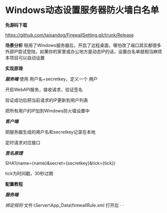 # Windows动态设置服务器防火墙白名单

**免源码下载**

https://github.com/taisandog/FirewallSetting.git/trunk/Release

**场景分析**
租用了Windows服务器后，开启了远程桌面，哪怕改了端口其实都很多外部IP尝试登陆，如果你的家里或办公地方是动态IP的话，设置白名单就相当麻烦
本项目可以自动设置

**实现原理**

***服务端***
使用 用户名+secretkey，定义一个
用户

开启WebAPI服务，接收请求，验证签名

验证成功后把当前请求的IP更新到用户列表

把所有用户的IP加到Windows防火墙设置中


***客户端***

把服务器生成的用户名和secretkey记录在本地

定时请求对应接口

***签名原理***

SHA1(name={name}&secret={secretkey}&tick={tick})

tick为时间戳，30秒过期

**配置教程**

***服务端***

*绑定规则*
文件:\Server\App_Data\firewallRule.xml
打开后
·<root>
<rule name="远程桌面" ruleName="Open RDP Port 3389" rulePath=""
      remotePorts="" localPorts="3389" direction="IN"/>
</root>·


